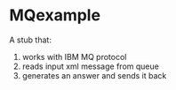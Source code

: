 # MQexample
A stub that:
1) works with IBM MQ protocol
2) reads input xml message from queue
3) generates an answer and sends it back
